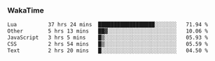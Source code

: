### WakaTime

<!--START_SECTION:waka-->

```txt
Lua          37 hrs 24 mins  ██████████████████░░░░░░░   71.94 %
Other        5 hrs 13 mins   ██▓░░░░░░░░░░░░░░░░░░░░░░   10.06 %
JavaScript   3 hrs 5 mins    █▒░░░░░░░░░░░░░░░░░░░░░░░   05.93 %
CSS          2 hrs 54 mins   █▒░░░░░░░░░░░░░░░░░░░░░░░   05.59 %
Text         2 hrs 20 mins   █░░░░░░░░░░░░░░░░░░░░░░░░   04.50 %
```

<!--END_SECTION:waka-->
